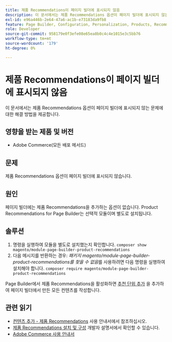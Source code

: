 ```yaml
---
title: 제품 Recommendations이 페이지 빌더에 표시되지 않음
description: 이 문서에서는 제품 Recommendations 옵션이 페이지 빌더에 표시되지 않는 문제에 대한 해결 방법을 제공합니다.
exl-id: e96a446b-2e64-47a6-ac1b-e73183da9fb8
feature: Page Builder, Configuration, Personalization, Products, Recommendations
role: Developer
source-git-commit: 958179e0f3efe08e65ea8b0c4c4e1015e3c5bb76
workflow-type: tm+mt
source-wordcount: '179'
ht-degree: 0%

---
```


# 제품 Recommendations이 페이지 빌더에 표시되지 않음

이 문서에서는 제품 Recommendations 옵션이 페이지 빌더에 표시되지 않는 문제에 대한 해결 방법을 제공합니다.

## 영향을 받는 제품 및 버전

* Adobe Commerce(모든 배포 메서드)

## 문제

제품 Recommendations 옵션이 페이지 빌더에 표시되지 않습니다.

## 원인

페이지 빌더에는 제품 Recommendations을 추가하는 옵션이 없습니다. Product Recommendations for Page Builder는 선택적 모듈이며 별도로 설치됩니다.

## 솔루션

1. 명령을 실행하여 모듈을 별도로 설치했는지 확인합니다. `composer show magento/module-page-builder-product-recommendations`
1. 다음 메시지를 반환하는 경우: *패키지 magento/module-page-builder-product-recommendations를 찾을 수 없음*&#x200B;를 사용하려면 다음 명령을 실행하여 설치해야 합니다. `composer require magento/module-page-builder-product-recommendations`

Page Builder에서 제품 Recommendations을 활성화하면 [추천 단위 추가](https://experienceleague.adobe.com/docs/commerce-admin/page-builder/add-content/recommendations.html) 을 추가하여 페이지 빌더에서 만든 모든 컨텐츠를 작성합니다.

## 관련 읽기

* [컨텐츠 추가 - 제품 Recommendations](https://experienceleague.adobe.com/docs/commerce-admin/page-builder/add-content/recommendations.html) 사용 안내서에서 참조하십시오.
* [제품 Recommendations 설치 및 구성](https://devdocs.magento.com/recommendations/install-configure.html) 개발자 설명서에서 확인할 수 있습니다.
* [Adobe Commerce 사용 안내서](https://docs.magento.com/user-guide/)
